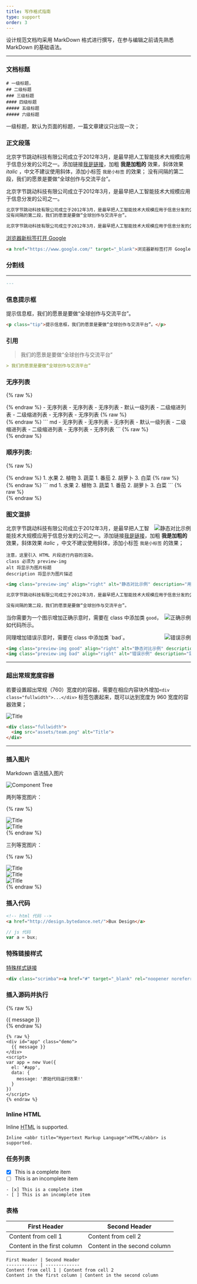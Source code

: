 ```yaml
---
title: 写作格式指南
type: support
order: 3
---
```


设计规范文档均采用 MarkDown 格式进行撰写，在参与编辑之前请先熟悉 MarkDown 的基础语法。


---


### 文档标题

```
# 一级标题，
## 二级标题
### 三级标题
#### 四级标题
##### 五级标题
##### 六级标题
```

一级标题，默认为页面的标题，一篇文章建议只出现一次；


### 正文段落

北京字节跳动科技有限公司成立于2012年3月，是最早把人工智能技术大规模应用于信息分发的公司之一。添加链接[我是链接](#)，加粗 **我是加粗的** 效果，斜体效果  _italic_ ，中文不建议使用斜体，添加小标签 `我是小标签` 的效果；
没有间隔的第二段，我们的愿景是要做“全球创作与交流平台”。

北京字节跳动科技有限公司成立于2012年3月，是最早把人工智能技术大规模应用于信息分发的公司之一。

``` md
北京字节跳动科技有限公司成立于2012年3月，是最早把人工智能技术大规模应用于信息分发的公司之一。添加链接[我是链接](#)，加粗 **我是加粗的** 效果，斜体效果  _italic_ ，中文不建议使用斜体，添加小标签 `我是小标签` 的效果；
没有间隔的第二段，我们的愿景是要做“全球创作与交流平台”。

北京字节跳动科技有限公司成立于2012年3月，是最早把人工智能技术大规模应用于信息分发的公司之一。
```

<a href="https://www.google.com/" target="_blank">浏览器新标签打开 Google</a>

``` html
<a href="https://www.google.com/" target="_blank">浏览器新标签打开 Google</a>
```

### 分割线
---
``` md
---
```

### 信息提示框

<p class="tip">提示信息框，我们的愿景是要做“全球创作与交流平台”。</p>

``` html
<p class="tip">提示信息框，我们的愿景是要做“全球创作与交流平台”。</p>
```

### 引用
> 我们的愿景是要做“全球创作与交流平台”

``` md
> 我们的愿景是要做“全球创作与交流平台”
```

### 无序列表


{% raw %}
<div class="row">
  <div class="col">
{% endraw %}
- 无序列表
- 无序列表
- 无序列表
- 默认一级列表
  - 二级缩进列表
  - 二级缩进列表
- 无序列表
- 无序列表
{% raw %}
  </div>
  <div class="col">
{% endraw %}
``` md
- 无序列表
- 无序列表
- 无序列表
- 默认一级列表
  - 二级缩进列表
  - 二级缩进列表
- 无序列表
- 无序列表
```
{% raw %}
  </div>
</div>
{% endraw %}



### 顺序列表:

{% raw %}
<div class="row">
  <div class="col">
{% endraw %}
  1. 水果
  2. 植物
  3. 蔬菜
    1. 番茄
    2. 胡萝卜
    3. 白菜
{% raw %}
  </div>
  <div class="col">
{% endraw %}
  ``` md
    1. 水果
    2. 植物
    3. 蔬菜
      1. 番茄
      2. 胡萝卜
      3. 白菜
  ```
{% raw %}
  </div>
</div>
{% endraw %}



### 图文混排

<img class="preview-img" align="right" alt="静态对比示例" description="用不同颜色点，来表明不同状态。" src="assets/team.png">

北京字节跳动科技有限公司成立于2012年3月，是最早把人工智能技术大规模应用于信息分发的公司之一。添加链接[我是链接](#)，加粗 **我是加粗的** 效果，斜体效果  _italic_ ，中文不建议使用斜体，添加小标签 `我是小标签` 的效果；

```
注意，这里引入 HTML 片段进行内容的渲染。
class 必须为 preview-img
alt 将显示为图片标题
description 将显示为图片描述
```

<div class="clearfix"></div>

``` html
<img class="preview-img" align="right" alt="静态对比示例" description="用不同颜色点，来表明不同状态。" src="assets/team.png">

北京字节跳动科技有限公司成立于2012年3月，是最早把人工智能技术大规模应用于信息分发的公司之一。添加链接[我是链接](#)，加粗 **我是加粗的** 效果，斜体效果  _italic_ ，中文不建议使用斜体，添加小标签 `我是小标签` 的效果；

没有间隔的第二段，我们的愿景是要做“全球创作与交流平台”。
```

<div class="clearfix"></div>

<img class="preview-img good" align="right" alt="正确示例" description="需要在 class 中添加 good 类。" src="assets/team.png">

当你需要为一个图示增加正确示意时，需要在 class 中添加类 `good`，如代码所示。

<div class="clearfix"></div>

<img class="preview-img bad" align="right" alt="错误示例" description="需要在 class 中添加 bad 类。" src="assets/team.png">
同理增加错误示意时，需要在 class 中添加类 `bad`。


<div class="clearfix"></div>

``` html
<img class="preview-img good" align="right" alt="静态对比示例" description="用不同颜色点，来表明不同状态。" src="assets/team.png">
<img class="preview-img bad" align="right" alt="错误示例" description="需要在 class 中添加 bad 类。" src="assets/team.png">
```


---

### 超出常规宽度容器

若要设置超出常规（760）宽度的的容器，需要在相应内容块外增加`<div class="fullwidth">...</div>` 标签包裹起来，既可以达到宽度为 960 宽度的容器效果；

<div class="fullwidth">
  <img src="assets/team.png" alt="Title">
</div>


```html
<div class="fullwidth">
  <img src="assets/team.png" alt="Title">
</div>
```

---



### 插入图片

Markdown 语法插入图片

![Component Tree](assets/team.png)

两列等宽图片：

{% raw %}
  <div class="row">
    <div class="col">
      <img src="assets/team.png" alt="Title">
    </div>
    <div class="col">
      <img src="assets/team.png" alt="Title">
    </div>
  </div>
{% endraw %}

三列等宽图片：

{% raw %}
  <div class="row">
    <div class="col">
      <img src="assets/team.png" alt="Title">
    </div>
    <div class="col">
      <img src="assets/team.png" alt="Title">
    </div>
    <div class="col">
      <img src="assets/team.png" alt="Title">
    </div>
  </div>
{% endraw %}



### 插入代码

``` html
<!-- html 代码 -->
<a href="http://design.bytedance.net/">Bux Design</a>
```

``` js
// js 代码
var a = bux;
```

### 特殊链接样式

<div class="scrimba"><a href="#" target="_blank" rel="noopener noreferrer">特殊样式链接</a></div>

``` html
<div class="scrimba"><a href="#" target="_blank" rel="noopener noreferrer">特殊样式链接</a></div>
```


### 插入源码并执行

{% raw %}
<div id="app" class="demo">
  {{ message }}
</div>
<script>
var app = new Vue({
  el: '#app',
  data: {
    message: '原始代码运行效果!'
  }
})
</script>
{% endraw %}

```
{% raw %}
<div id="app" class="demo">
  {{ message }}
</div>
<script>
var app = new Vue({
  el: '#app',
  data: {
    message: '原始代码运行效果!'
  }
})
</script>
{% endraw %}
```

###  Inline HTML

Inline <abbr title="Hypertext Markup Language">HTML</abbr> is supported.

```
Inline <abbr title="Hypertext Markup Language">HTML</abbr> is supported.
```

### 任务列表

- [x] This is a complete item
- [ ] This is an incomplete item

```
- [x] This is a complete item
- [ ] This is an incomplete item
```

### 表格

First Header | Second Header
------------ | -------------
Content from cell 1 | Content from cell 2
Content in the first column | Content in the second column

```
First Header | Second Header
------------ | -------------
Content from cell 1 | Content from cell 2
Content in the first column | Content in the second column
```

